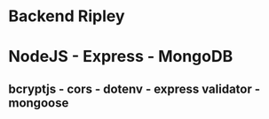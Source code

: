 # Backend Ripley

# NodeJS - Express - MongoDB

## bcryptjs - cors - dotenv - express validator - mongoose

